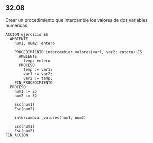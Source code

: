 ## 32.08
Crear un procedimiento que intercambie los valores de dos variables numéricas

```
ACCION ejercicio ES
  AMBIENTE
    num1, num2: entero

    PROCEDIMIENTO intercambiar_valores(var1, var2: entero) ES
      AMBIENTE
        temp: entero
      PROCESO
        temp := var1;
        var1 := var2;
        var2 := temp;
    FIN_PROCEDIMIENTO
  PROCESO
    num1 := 25
    num2 := 32

    Esc(num1)
    Esc(num2)

    intercambiar_valores(num1, num2)

    Esc(num1)
    Esc(num2)
FIN_ACCION
```
